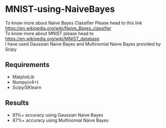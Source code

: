 # MNIST-using-NaiveBayes
To know more about Naive Bayes Classifier Please head to this link https://en.wikipedia.org/wiki/Naive_Bayes_classifier <br>
To know more about MNIST please head to https://en.wikipedia.org/wiki/MNIST_database <br>
I have used Gaussian Naive Bayes and Multinomial Naive Bayes provided by Scipy
## Requirements
- MatplotLib
- Numpy(v4+)
- Scipy/SKlearn
## Results
- 81%+ accuracy using Gaussian Naive Bayes
- 87%+ accuracy using Multinomial Naive Bayes
